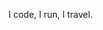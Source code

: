 I code, I run, I travel.

<!---
hailerity/hailerity is a ✨ special ✨ repository because its `README.md` (this file) appears on your GitHub profile.
You can click the Preview link to take a look at your changes.
--->
